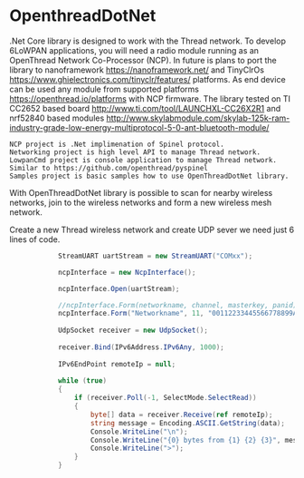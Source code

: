 # OpenthreadDotNet
.Net Core library is designed to work with the Thread network. To develop 6LoWPAN applications, you will need a radio module running as an OpenThread Network Co-Processor (NCP). 
In future is plans to port the library to nanoframework https://nanoframework.net/ and TinyClrOs https://www.ghielectronics.com/tinyclr/features/ platforms.
As end device can be used any module from supported platforms https://openthread.io/platforms with NCP firmware. The library tested on TI CC2652 based board http://www.ti.com/tool/LAUNCHXL-CC26X2R1 and nrf52840 based modules http://www.skylabmodule.com/skylab-125k-ram-industry-grade-low-energy-multiprotocol-5-0-ant-bluetooth-module/

	NCP project is .Net implimenation of Spinel protocol.
	Networking project is high level API to manage Thread network.
	LowpanCmd project is console application to manage Thread network. Similar to https://github.com/openthread/pyspinel
	Samples project is basic samples how to use OpenThreadDotNet library.


With OpenThreadDotNet library is possible to scan for nearby wireless networks, join to the wireless networks and form a new wireless mesh network.

Create a new Thread wireless network and create UDP sever we need just 6 lines of code.
```csharp
            StreamUART uartStream = new StreamUART("COMxx");

            ncpInterface = new NcpInterface();     

			ncpInterface.Open(uartStream);	

            //ncpInterface.Form(networkname, channel, masterkey, panid);
			ncpInterface.Form("Networkname", 11, "00112233445566778899AABBCCDDEEFF", 1234);
           
			UdpSocket receiver = new UdpSocket();
            
			receiver.Bind(IPv6Address.IPv6Any, 1000);
            
			IPv6EndPoint remoteIp = null;	
			
			while (true)
			{
                if (receiver.Poll(-1, SelectMode.SelectRead))
                {
                    byte[] data = receiver.Receive(ref remoteIp);
                    string message = Encoding.ASCII.GetString(data);
                    Console.WriteLine("\n");
                    Console.WriteLine("{0} bytes from {1} {2} {3}", message.Length, remoteIp.Address, remoteIp.Port, message);
                    Console.WriteLine(">");
                }
            }		
```
